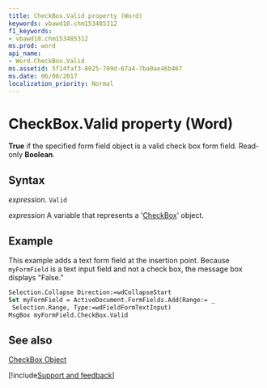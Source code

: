 ```yaml
---
title: CheckBox.Valid property (Word)
keywords: vbawd10.chm153485312
f1_keywords:
- vbawd10.chm153485312
ms.prod: word
api_name:
- Word.CheckBox.Valid
ms.assetid: 5f14faf3-8025-709d-67a4-7ba0ae46b467
ms.date: 06/08/2017
localization_priority: Normal
---
```



# CheckBox.Valid property (Word)

 **True** if the specified form field object is a valid check box form field. Read-only **Boolean**.


## Syntax

_expression_. `Valid`

_expression_ A variable that represents a '[CheckBox](Word.CheckBox.md)' object.


## Example

This example adds a text form field at the insertion point. Because  `myFormField` is a text input field and not a check box, the message box displays "False."


```vb
Selection.Collapse Direction:=wdCollapseStart 
Set myFormField = ActiveDocument.FormFields.Add(Range:= _ 
 Selection.Range, Type:=wdFieldFormTextInput) 
MsgBox myFormField.CheckBox.Valid
```


## See also


[CheckBox Object](Word.CheckBox.md)

[!include[Support and feedback](~/includes/feedback-boilerplate.md)]
